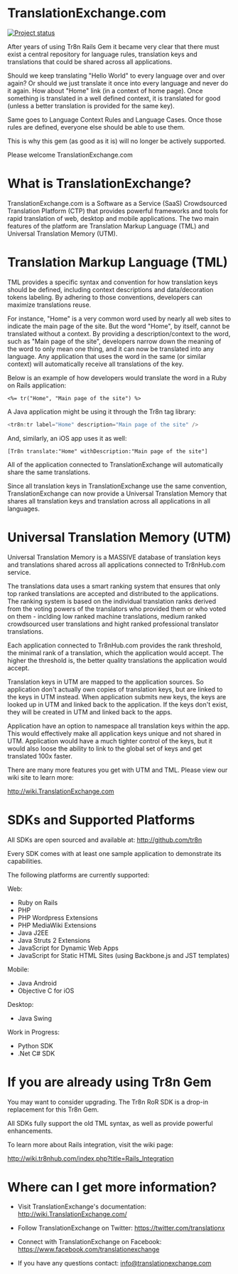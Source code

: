 # TranslationExchange.com

[![Project status](http://stillmaintained.com/berk/tr8n.png)](http://stillmaintained.com/berk/tr8n.png)

After years of using Tr8n Rails Gem it became very clear that there must exist a central repository for language rules, translation keys and translations that could be shared across all applications. 

Should we keep translating "Hello World" to every language over and over again? Or should we just translate it once into every language and never do it again. How about "Home" link (in a context of home page). Once something is translated in a well defined context, it is translated for good (unless a better translation is provided for the same key). 

Same goes to Language Context Rules and Language Cases. Once those rules are defined, everyone else should be able to use them.

This is why this gem (as good as it is) will no longer be actively supported. 

Please welcome TranslationExchange.com 

# What is TranslationExchange?

TranslationExchange.com is a Software as a Service (SaaS) Crowdsourced Translation Platform (CTP) that provides powerful frameworks and tools for rapid translation of web, desktop and mobile applications. The two main features of the platform are Translation Markup Language (TML) and Universal Translation Memory (UTM).

# Translation Markup Language (TML)

TML provides a specific syntax and convention for how translation keys should be defined, including context descriptions and data/decoration tokens labeling. By adhering to those conventions, developers can maximize translations reuse.

For instance, "Home" is a very common word used by nearly all web sites to indicate the main page of the site. But the word "Home", by itself, cannot be translated without a context. By providing a description/context to the word, such as "Main page of the site", developers narrow down the meaning of the word to only mean one thing, and it can now be translated into any language. Any application that uses the word in the same (or similar context) will automatically receive all translations of the key.

Below is an example of how developers would translate the word in a Ruby on Rails application:

```rails
<%= tr("Home", "Main page of the site") %>
```

A Java application might be using it through the Tr8n tag library:

```java
<tr8n:tr label="Home" description="Main page of the site" />
```

And, similarly, an iOS app uses it as well:

```objc
[Tr8n translate:"Home" withDescription:"Main page of the site"]
```

All of the application connected to TranslationExchange will automatically share the same translations.

Since all translation keys in TranslationExchange use the same convention, TranslationExchange can now provide a Universal Translation Memory that shares all translation keys and translation across all applications in all languages.

# Universal Translation Memory (UTM)

Universal Translation Memory is a MASSIVE database of translation keys and translations shared across all applications connected to Tr8nHub.com service.

The translations data uses a smart ranking system that ensures that only top ranked translations are accepted and distributed to the applications. The ranking system is based on the individual translation ranks derived from the voting powers of the translators who provided them or who voted on them - inclding low ranked machine translations, medium ranked crowdsourced user translations and hight ranked professional translator translations. 

Each application connected to Tr8nHub.com provides the rank threshold, the minimal rank of a translation, which the application would accept. The higher the threshold is, the better quality translations the application would accept.

Translation keys in UTM are mapped to the application sources. So application don't actually own copies of translation keys, but are linked to the keys in UTM instead. When application submits new keys, the keys are looked up in UTM and linked back to the application. If the keys don't exist, they will be created in UTM and linked back to the apps.

Application have an option to namespace all translation keys within the app. This would effectively make all application keys unique and not shared in UTM. Application would have a much tighter control of the keys, but it would also loose the ability to link to the global set of keys and get translated 100x faster.


There are many more features you get with UTM and TML. Please view our wiki site to learn more:

http://wiki.TranslationExchange.com


# SDKs and Supported Platforms

All SDKs are open sourced and available at:
http://github.com/tr8n

Every SDK comes with at least one sample application to demonstrate its capabilities.

The following platforms are currently supported:

Web:

* Ruby on Rails
* PHP
* PHP Wordpress Extensions
* PHP MediaWiki Extensions
* Java J2EE
* Java Struts 2 Extensions
* JavaScript for Dynamic Web Apps
* JavaScript for Static HTML Sites (using Backbone.js and JST templates)

Mobile:

* Java Android
* Objective C for iOS

Desktop:

* Java Swing

Work in Progress:
* Python SDK
* .Net C# SDK


# If you are already using Tr8n Gem

You may want to consider upgrading. The Tr8n RoR SDK is a drop-in replacement for this Tr8n Gem. 

All SDKs fully support the old TML syntax, as well as provide powerful enhancements. 

To learn more about Rails integration, visit the wiki page:

http://wiki.tr8nhub.com/index.php?title=Rails_Integration



# Where can I get more information?

* Visit TranslationExchange's documentation:  http://wiki.TranslationExchange.com/

* Follow TranslationExchange on Twitter: https://twitter.com/translationx

* Connect with TranslationExchange on Facebook: https://www.facebook.com/translationexchange

* If you have any questions contact: info@translationexchange.com






